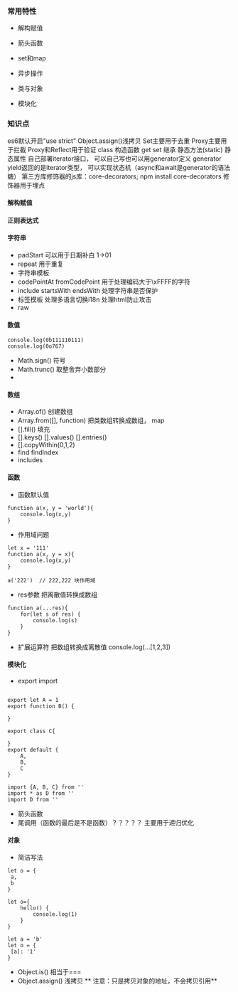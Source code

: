 ### 常用特性
- 解构赋值

- 箭头函数

- set和map

- 异步操作

- 类与对象

- 模块化


### 知识点
es6默认开启"use strict"
Object.assign()浅拷贝
Set主要用于去重
Proxy主要用于拦截
Proxy和Reflect用于验证
class 构造函数 get set 继承 静态方法(static) 静态属性
自己部署iterator接口， 可以自己写也可以用generator定义
generator yield返回的是iterator类型， 可以实现状态机（async和await是generator的语法糖）
第三方库修饰器的js库：core-decorators; npm install core-decorators
修饰器用于埋点

#### 解构赋值


#### 正则表达式


#### 字符串
- padStart 可以用于日期补白 1->01
- repeat 用于重复
- 字符串模板
- codePointAt fromCodePoint 用于处理编码大于\xFFFF的字符
- include startsWith endsWith 处理字符串是否保护
- 标签模板    处理多语言切换i18n 处理html防止攻击
- raw

#### 数值

```
console.log(0b111110111)
console.log(0o767)
```
- Math.sign() 符号
- Math.trunc() 取整舍弃小数部分
- 

#### 数组

- Array.of() 创建数组
- Array.from([], function) 把类数组转换成数组， map
- [].fill() 填充
- [].keys() [].values() [].entries()
- [].copyWithin(0,1,2)
- find findIndex
- includes


#### 函数
- 函数默认值
```
function a(x, y = 'world'){
    console.log(x,y)
}
```
- 作用域问题
```
let x = '111'
function a(x, y = x){
    console.log(x,y)
}

a('222')  // 222,222 块作用域

```
- res参数    把离散值转换成数组

```
function a(...res){
    for(let s of res) {
        console.log(s)
    }
}

```

- 扩展运算符    把数组转换成离散值
console.log(...[1,2,3])


#### 模块化
- export import

```

export let A = 1
export function B() {

}

export class C{

}
export default {
    A,
    B,
    C
}

import {A, B, C} from ''
import * as D from ''
import D from ''

```
- 箭头函数
- 尾调用（函数的最后是不是函数）？？？？？
主要用于递归优化



#### 对象
- 简洁写法

```
let o = {
 a,
 b
}

let o={
    hello() {
        console.log(1)
    }
}

let a = 'b'
let o = {
 [a]: '1'
}

```

- Object.is() 相当于===
- Object.assign() 浅拷贝
** 注意：只是拷贝对象的地址，不会拷贝引用**



